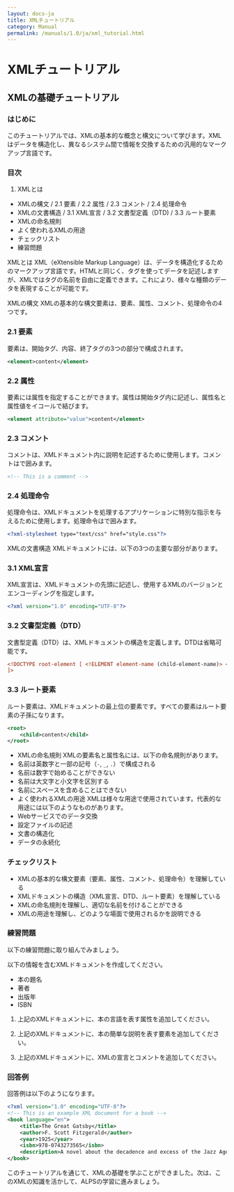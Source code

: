 ```yaml
---
layout: docs-ja
title: XMLチュートリアル
category: Manual
permalink: /manuals/1.0/ja/xml_tutorial.html
---
```


# XMLチュートリアル

## XMLの基礎チュートリアル

### はじめに
このチュートリアルでは、XMLの基本的な概念と構文について学びます。XMLはデータを構造化し、異なるシステム間で情報を交換するための汎用的なマークアップ言語です。

### 目次

1. XMLとは
*  XMLの構文 / 2.1 要素 / 2.2 属性 / 2.3 コメント / 2.4 処理命令
* XMLの文書構造 / 3.1 XML宣言 / 3.2 文書型定義（DTD) / 3.3 ルート要素
* XMLの命名規則
*  よく使われるXMLの用途
* チェックリスト
* 練習問題

XMLとは XML（eXtensible Markup Language）は、データを構造化するためのマークアップ言語です。HTMLと同じく、タグを使ってデータを記述しますが、XMLではタグの名前を自由に定義できます。これにより、様々な種類のデータを表現することが可能です。

XMLの構文 XMLの基本的な構文要素は、要素、属性、コメント、処理命令の4つです。

### 2.1 要素
要素は、開始タグ、内容、終了タグの3つの部分で構成されます。

```xml
<element>content</element>
```

### 2.2 属性

要素には属性を指定することができます。属性は開始タグ内に記述し、属性名と属性値をイコールで結びます。

```xml
<element attribute="value">content</element>
```

### 2.3 コメント

コメントは、XMLドキュメント内に説明を記述するために使用します。コメントは<!-- と -->で囲みます。

```xml
<!-- This is a comment -->
```

### 2.4 処理命令

処理命令は、XMLドキュメントを処理するアプリケーションに特別な指示を与えるために使用します。処理命令は<? と ?>で囲みます。

```xml
<?xml-stylesheet type="text/css" href="style.css"?>
```
XMLの文書構造 XMLドキュメントには、以下の3つの主要な部分があります。

### 3.1 XML宣言

XML宣言は、XMLドキュメントの先頭に記述し、使用するXMLのバージョンとエンコーディングを指定します。

```xml
<?xml version="1.0" encoding="UTF-8"?>
```

### 3.2 文書型定義（DTD）
文書型定義（DTD）は、XMLドキュメントの構造を定義します。DTDは省略可能です。

```xml
<!DOCTYPE root-element [ <!ELEMENT element-name (child-element-name)> <!ATTLIST element-name attribute-name attribute-type default-value>
]>
```

### 3.3 ルート要素

ルート要素は、XMLドキュメントの最上位の要素です。すべての要素はルート要素の子孫になります。

```xml
<root>
    <child>content</child>
</root>
```

* XMLの命名規則 XMLの要素名と属性名には、以下の命名規則があります。
* 名前は英数字と一部の記号（`-`, `_`, `.`）で構成される
* 名前は数字で始めることができない
* 名前は大文字と小文字を区別する
* 名前にスペースを含めることはできない
* よく使われるXMLの用途 XMLは様々な用途で使用されています。代表的な用途には以下のようなものがあります。
* Webサービスでのデータ交換
* 設定ファイルの記述
* 文書の構造化
* データの永続化 

### チェックリスト
* XMLの基本的な構文要素（要素、属性、コメント、処理命令）を理解している
* XMLドキュメントの構造（XML宣言、DTD、ルート要素）を理解している
* XMLの命名規則を理解し、適切な名前を付けることができる
* XMLの用途を理解し、どのような場面で使用されるかを説明できる

### 練習問題

以下の練習問題に取り組んでみましょう。


以下の情報を含むXMLドキュメントを作成してください。

* 本の題名
* 著者
* 出版年
* ISBN

1. 上記のXMLドキュメントに、本の言語を表す属性を追加してください。

1. 上記のXMLドキュメントに、本の簡単な説明を表す要素を追加してください。

1. 上記のXMLドキュメントに、XMLの宣言とコメントを追加してください。

### 回答例

回答例は以下のようになります。

```xml
<?xml version="1.0" encoding="UTF-8"?> 
<!-- This is an example XML document for a book -->
<book language="en">
    <title>The Great Gatsby</title>
    <author>F. Scott Fitzgerald</author>
    <year>1925</year> 
    <isbn>978-0743273565</isbn>
    <description>A novel about the decadence and excess of the Jazz Age.</description>
</book>
```

このチュートリアルを通じて、XMLの基礎を学ぶことができました。次は、このXMLの知識を活かして、ALPSの学習に進みましょう。
